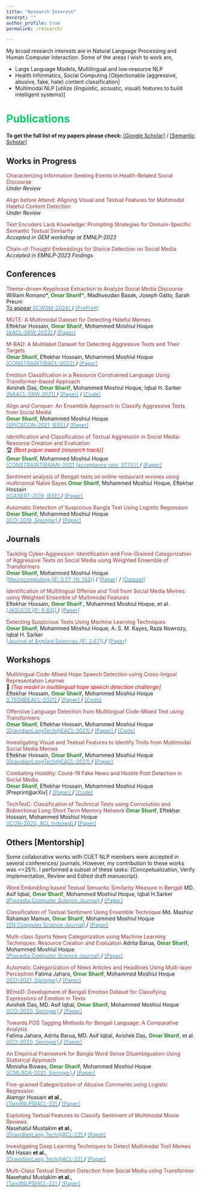 ```yaml
---
title: "Research Interest"
excerpt: ""
author_profile: true
permalink: /research/

---
```


My broad research interests are in Natural Language Processing and Human Computer Interaction. Some of the areas I wish to work are,

 * Large Language Models, Multilingual and low‐resource NLP
 * Health Informatics, Social Computing [Objectionable (aggressive, abusive, fake, hate) content classification]
 * Multimodal NLP [utilize (linguistic, acoustic, visual) features to build intelligent systems)]
 
  
<!--
  ## <font color="#00cc66"> Research Statement </font>  
    Will write my research statement here.
  *<font color="#ff6633">Omar Sharif</font>*
-->

# <font color="#00cc66"> Publications </font> 

<b>To get the full list of my papers please check: </b>[[Google Scholar]](https://scholar.google.com/citations?hl=en&user=TBBRv2wAAAAJ&view_op=list_works&authuser=1&sortby=pubdate) / [[Semantic Scholar]](https://www.semanticscholar.org/author/Omar-Sharif/2073472600)

## <font > Works in Progress </font> 

<font color="#993333">Characterizing Information Seeking Events in Health-Related Social Discourse</font>     
*<font >Under Review</font>*  

<font color="#993333">Align before Attend: Aligning Visual and Textual Features for Multimodal Hateful Content Detection</font>     
*<font >Under Review</font>*  

<font color="#993333">Text Encoders Lack Knowledge: Prompting Strategies for Domain-Specific Semantic Textual Similarity</font>     
*<font >Accepted in GEM workshop at EMNLP-2023 </font>* 

<font color="#993333">Chain-of-Thought Embeddings for Stance Detection on Social Media</font>     
*<font >Accepted in EMNLP-2023 Findings</font>* 

## <font> Conferences </font> 
 <font color="#993333"> Theme-driven Keyphrase Extraction to Analyze Social Media Discourse</font>  
  William Romano*, <b><font color="#2d862d">Omar Sharif*</font></b>, Madhusudan Basak, Joseph Gatto, Sarah Preum  
  [To appear <font color="#4796C9"> [ICWSM-2024] </font>](https://www.icwsm.org/2023/index.html/call_for_submissions.html) / [<font color="#4796C9">[PrePrint] </font>](https://arxiv.org/abs/2301.11508)

<!--

<font color="#993333"> MemoSen: A Multimodal Dataset for Sentiment Analysis of Memes</font>  
  Eftekhar Hossain, <b><font color="#2d862d">Omar Sharif</font></b>, Mohammed Moshiul Hoque  
  [<font color="#4796C9"> [LREC-2022] </font>](https://lrec2022.lrec-conf.org/en/) / [<font color="#4796C9">[Paper] </font>](http://www.lrec-conf.org/proceedings/lrec2022/pdf/2022.lrec-1.165.pdf)

-->

  <font color="#993333"> MUTE: A Multimodal Dataset for Detecting Hateful Memes</font>  
  Eftekhar Hossain, <b><font color="#2d862d">Omar Sharif</font></b>, Mohammed Moshiul Hoque  
  [<font color="#4796C9"> [AACL-SRW 2022] </font>](https://www.aacl2022.org/) / [<font color="#4796C9">[Paper] </font>](https://aclanthology.org/2022.aacl-srw.5/)
  
  <font color="#993333"> M-BAD: A Multilabel Dataset for Detecting Aggressive Texts and Their Targets </font>  
  <b><font color="#2d862d">Omar Sharif</font></b>, Eftekhar Hossain, Mohammed Moshiul Hoque  
  [<font color="	#4796C9"> [CONSTRAINT@ACL-2022] </font>](https://lcs2.iiitd.edu.in/CONSTRAINT-2022/) / [<font color="#4796C9">[Paper] </font>](https://aclanthology.org/2022.constraint-1.9/)
 
  <font color="#993333"> Emotion Classification in a Resource Constrained Language Using Transformer-based Approach </font>  
  Avishek Das, <b><font color="#2d862d">Omar Sharif</font></b>, Mohammed Moshiul Hoque, Iqbal H. Sarker   
  [<font color="#4796C9"> [NAACL-SRW 2021] </font>](https://naacl2021-srw.github.io/) / [<font color="#4796C9">[Paper]</font>](https://aclanthology.org/2021.naacl-srw.19/) / [<font color="#4796C9"> [Code] </font>](https://github.com/omar-sharif03/NAACL-SRW-2021)
  
  <font color="#993333"> Align and Conquer: An Ensemble Approach to Classify Aggressive Texts from Social Media </font>    
  <b><font color="#2d862d">Omar Sharif</font></b>, Mohammed Moshiul Hoque    
  [<font color="#4796C9"> [SPICSCON-2021, IEEE] </font>](https://ieeexplore.ieee.org/xpl/conhome/9885262/proceeding) / [<font color="#4796C9">[Paper]     </font>](https://ieeexplore.ieee.org/abstract/document/9885420) 

 <font color="#993333"> Identification and Classification of Textual Aggression in Social Media: Resource Creation and Evaluation </font>     
  🏆 *<font color="#f00">[Best paper award (research track)]</font>*   
 <b><font color="#2d862d">Omar Sharif</font></b>, Mohammed Moshiul Hoque    
 [<font color="#4796C9"> [CONSTRAINT@AAAI-2021 (acceptance rate: 37.1%)] </font>](http://lcs2.iiitd.edu.in/CONSTRAINT-2021) / [<font color="#4796C9">[Paper] </font>](https://link.springer.com/chapter/10.1007%2F978-3-030-73696-5_2) 

<!--
 
 <font color="#993333"> SentiLSTM: A Deep Learning Approach for Sentiment Analysis of Restaurant Reviews</font> 
 Eftekhar Hossain, <b><font color="#2d862d">Omar Sharif</font></b>, Mohammed Moshiul Hoque, Iqbal H. Sarker   
 [<font color="#4796C9"> [HIS-2020, Springer] </font>](http://www.mirlabs.net/his20/) / [<font color="#4796C9">[Paper] </font>](https://arxiv.org/abs/2011.09684)

-->
 
 <font color="#993333">Sentiment analysis of Bengali texts on online restaurant reviews using multinomial Naïve Bayes</font> 
 <b><font color="#2d862d">Omar Sharif</font></b>, Mohammed Moshiul Hoque, Eftekhar Hossain   
 [<font color="#4796C9"> [ICASERT-2019, IEEE] </font>](https://ieeexplore.ieee.org/xpl/conhome/8931128/proceeding) / [<font color="#4796C9">[Paper] </font>](https://ieeexplore.ieee.org/abstract/document/8934655)

<!--
 
 <font color="#993333">Offline Bengali Handwritten Sentence Recognition Using BiLSTM and CTC Networks</font>  
  M. A. Muhaimin Sakib, <b><font color="#2d862d">Omar Sharif</font></b>, Mohammed Moshiul Hoque  
 [<font color="#4796C9"> [ICIoTCT 2020, Springer] </font>](http://iciotct2021.iaasse.org/index.html) / [<font color="#4796C9">[Paper] </font>](https://link.springer.com/chapter/10.1007/978-3-030-76736-5_15)
 
 -->  

 <font color="#993333">Automatic Detection of Suspicious Bangla Text Using Logistic Regression</font> 
 <b><font color="#2d862d">Omar Sharif</font></b>, Mohammed Moshiul Hoque    
 [<font color="#4796C9"> [ICO-2019, Springer] </font>](https://www.icico.info/ico-2019) / [<font color="#4796C9">[Paper] </font>](https://link.springer.com/chapter/10.1007/978-3-030-33585-4_57)        


## <font > Journals </font>  

<font color="#993333">Tackling Cyber-Aggression: Identification and Fine-Grained Categorization of Aggressive Texts on Social Media using Weighted Ensemble of Transformers  </font>                                            
<b><font color="#2d862d">Omar Sharif</font></b>, Mohammed Moshiul Hoque    
[<font color="#4796C9"> [Neurocomputing (IF: 5.77, HI: 143)]</font>](https://www.journals.elsevier.com/neurocomputing) / [<font color="#4796C9">[Paper]</font>](https://www.sciencedirect.com/science/article/abs/pii/S0925231221018567) / [<font color="#4796C9">[Dataset]</font>](https://github.com/omar-sharif03/BAD-Bangla-Aggressive-Text-Dataset)
  
 <font color="#993333">Identification of Multilingual Offense and Troll from Social Media Memes using Weighted Ensemble of Multimodal Features </font>   
 Eftekhar Hossain, <b><font color="#2d862d">Omar Sharif</font> </b>, Mohammed Moshiul Hoque, et al.     
 [<font color=" #4796C9"> [JKSUCIS (IF: 8.83)] </font>](https://www.sciencedirect.com/journal/journal-of-king-saud-university-computer-and-information-sciences) / [<font color="#4796C9">[Paper] </font>](https://www.sciencedirect.com/science/article/pii/S1319157822002166) 
  
 <font color="#993333">Detecting Suspicious Texts Using Machine Learning Techniques  </font>     
  <b><font color="#2d862d">Omar Sharif</font></b>, Mohammed Moshiul Hoque, A. S. M. Kayes, Raza Nowrozy, Iqbal H. Sarker    
  [<font color="#4796C9"> [Journal of Applied Sciences (IF: 2.67)] </font>](https://www.mdpi.com/journal/applsci) / [<font color="#4796C9">[Paper] </font>](https://www.mdpi.com/2076-3417/10/18/6527)

 <!--
 
 <font color="#993333">Multi-class Textual Emotion Categorization using Ensemble of Convolutional and Recurrent Neural Network</font>  
  Tanzaia Parvin, <b><font color="#2d862d">Omar Sharif</font></b>, Mohammed Moshiul Hoque    
  [<font color="#4796C9"> [SN Computer Science Journal] </font>](https://www.springer.com/journal/42979) / [<font color="#4796C9">[Paper] </font>](https://link.springer.com/article/10.1007/s42979-021-00913-0)
  
 <font color="#993333"> BEmoC: A Corpus for Identifying Emotion in Bengali Texts </font>   
  MD. Asif Iqbal, Avishek Das, <b><font color="#2d862d">Omar Sharif</font></b>, Mohammed Moshiul Hoque, Iqbal H.Sarker   
  [<font color="#4796C9"> [SN Computer Science Journal] </font>](https://www.springer.com/journal/42979) / [<font color="#4796C9">[Paper] </font>](https://link.springer.com/article/10.1007/s42979-022-01028-w)

-->

## <font > Workshops </font>
 
  <font color="#993333"> Multilingual Code-Mixed Hope Speech Detection using Cross-lingual Representation Learner</font>  
 🥇 *<font color="#f00">[Top model in multilingual hope speech detection challenge]</font>*       
  Eftekhar Hossain, <b><font color="#2d862d">Omar Sharif</font></b>, Mohammed Moshiul Hoque   
  [<font color="#4796C9"> [LTEDI@EACL-2021] </font>](https://sites.google.com/view/lt-edi-2021/home) / [<font color="#4796C9">[Paper] </font>](https://www.aclweb.org/anthology/2021.ltedi-1.25/) / [<font   color="#4796C9"> [Code] </font>](https://github.com/omar-sharif03/CUET_NLP-EACL_2021)  


 <font color="#993333"> Offensive Language Detection from Multilingual Code-Mixed Text using Transformers</font>  
 <b><font color="#2d862d">Omar Sharif</font></b>,  Eftekhar Hossain, Mohammed Moshiul Hoque  
  [<font color="#4796C9"> [DravidianLangTech@EACL-2021] </font>](https://dravidianlangtech.github.io/2021/index.html) / [<font color="#4796C9">[Paper] </font>](https://www.aclweb.org/anthology/2021.dravidianlangtech-1.35/) / [<font   color="#4796C9"> [Code] </font>](https://github.com/omar-sharif03/CUET_NLP-EACL_2021)  
 

 <font color="#993333"> Investigating Visual and Textual Features to Identify Trolls from Multimodal Social Media Memes</font>    
  Eftekhar Hossain, <b><font color="#2d862d">Omar Sharif</font></b>, Mohammed Moshiul Hoque    
  [<font color="#4796C9"> [DravidianLangTech@EACL-2021] </font>](https://dravidianlangtech.github.io/2021/index.html) / [<font color="#4796C9">[Paper] </font>](https://www.aclweb.org/anthology/2021.dravidianlangtech-1.43/) 
  
 <font color="#993333"> Combating Hostility: Covid-19 Fake News and Hostile Post Detection in Social Media</font>  
<b><font color="#2d862d">Omar Sharif</font></b>,  Eftekhar Hossain, Mohammed Moshiul Hoque  
 [Preprint@arXiv]  / [<font color="#4796C9">[Paper] </font>](https://arxiv.org/abs/2101.03291) / [<font color="#4796C9"> [Code] </font>](https://github.com/omar-sharif03/CONSTRAINT-AAAI2021) 
 
 <font color="#993333"> TechTexC: Classification of Technical Texts using Convolution and Bidirectional Long Short Term Memory Network</font> 
 <b><font color="#2d862d">Omar Sharif</font></b>,  Eftekhar Hossain, Mohammed Moshiul Hoque  
[<font color="#4796C9"> [ICON-2020, ACL Indexed] </font>](https://www.iitp.ac.in/~ai-nlp-ml/icon2020/index.html) / [<font color="#4796C9">[Paper] </font>](https://aclanthology.org/2020.icon-techdofication.8/)
  
  
## <font > Others [Mentorship] </font>

Some collaborative works with CUET NLP members were accepted in several conferences/ journals. However, my contribution to these works was <=25%. I performed a subset of these tasks: {Concpetualization, Verify implementation, Review and Edited draft manuscript}.
  
 <font color="#993333">Word Embedding based Textual Semantic Similarity Measure in Bengali </font> 
  MD. Asif Iqbal, <b><font color="#2d862d">Omar Sharif</font></b>, Mohammed Moshiul Hoque, Iqbal H.Sarker    
  [<font color="#4796C9"> [Procedia Computer Science Journal] </font>](https://www.sciencedirect.com/journal/procedia-computer-science) / [<font color="#4796C9">[Paper] </font>](https://www.sciencedirect.com/science/article/pii/S1877050921020512)
  
 <font color="#993333">Classification of Textual Sentiment Using Ensemble Technique </font> 
  Md. Mashiur Rahaman Mamun, <b><font color="#2d862d">Omar Sharif</font></b>, Mohammed Moshiul Hoque    
  [<font color="#4796C9"> [SN Computer Science Journal] </font>](https://www.springer.com/journal/42979) / [<font color="#4796C9">[Paper] </font>](https://link.springer.com/article/10.1007/s42979-021-00922-z)
  
  <font color="#993333">Multi-class Sports News Categorization using Machine Learning Techniques: Resource Creation and Evaluation</font> 
  Adrita Barua, <b><font color="#2d862d">Omar Sharif</font></b>, Mohammed Moshiul Hoque    
  [<font color="#4796C9"> [Procedia Computer Science Journal] </font>](https://www.sciencedirect.com/journal/procedia-computer-science) / [<font color="#4796C9">[Paper] </font>](https://www.sciencedirect.com/science/article/pii/S1877050921021268)
  
<font color="#993333">Automatic Categorization of News Articles and Headlines Using Multi-layer Perceptron</font> 
  Fatima Jahara, <b><font color="#2d862d">Omar Sharif</font></b>, Mohammed Moshiul Hoque   
  [<font color="#4796C9"> [ICO-2021, Springer] </font>](https://www.icico.info/) / [<font color="#4796C9">[Paper] </font>](https://link.springer.com/chapter/10.1007/978-3-030-93247-3_16)
 
 <font color="#993333">BEmoD: Development of Bengali Emotion Dataset for Classifying Expressions of Emotion in Texts</font>  
  Avishek Das, MD. Asif Iqbal, <b><font color="#2d862d">Omar Sharif</font></b>, Mohammed Moshiul Hoque    
  [<font color="#4796C9"> [ICO-2020, Springer] </font>](https://www.icico.info/ico2020-virtual-conference) / [<font color="#4796C9">[Paper] </font>](https://link.springer.com/chapter/10.1007/978-3-030-68154-8_94)
  
 <font color="#993333">Towards POS Tagging Methods for Bengali Language: A Comparative Analysis</font>  
  Fatima Jahara, Adrita Barua, MD. Asif Iqbal, Avishek Das, <b><font color="#2d862d">Omar Sharif</font></b>, et al.   
  [<font color="#4796C9"> [ICO-2020, Springer] </font>](https://www.icico.info/ico2020-virtual-conference) / [<font color="#4796C9">[Paper] </font>](https://link.springer.com/chapter/10.1007/978-3-030-68154-8_93)
  
  <font color="#993333">An Empirical Framework for Bangla Word Sense Disambiguation Using Statistical Approach</font>  
  Monisha Biswas, <b><font color="#2d862d">Omar Sharif</font></b>, Mohammed Moshiul Hoque  
  [<font color="#4796C9"> [ICMLBDA-2021, Springer] </font>](https://link.springer.com/conference/icmlbda) / [<font color="#4796C9">[Paper] </font>](https://link.springer.com/chapter/10.1007/978-3-030-82469-3_3)
  
<font color="#993333"> Fine-grained Categorization of Abusive Comments using Logistic Regression </font>  
 Alamgir Hossain <b>et al.</b>,  
[<font color="#4796C9"> [TamilNLP@ACL-22] </font>](https://dravidianlangtech.github.io/2022/) / [<font color="#4796C9">[Paper] </font>](https://aclanthology.org/2022.dravidianlangtech-1.34/)
 
 <font color="#993333"> Exploiting Textual Features to Classify Sentiment of Multimodal Movie Reviews </font>  
 Nasehatul Mustakim <b>et al.</b>,  
[<font color="#4796C9"> [DravidianLang Tech@ACL-22] </font>](https://dravidianlangtech.github.io/2022/) / [<font color="#4796C9">[Paper] </font>](https://aclanthology.org/2022.dravidianlangtech-1.30/)


 <font color="#993333"> Investigating Deep Learning Techniques to Detect Multimodal Troll Memes </font>  
 Md Hasan <b>et al.</b>,  
[<font color="#4796C9"> [DravidianLang Tech@ACL-22] </font>](https://dravidianlangtech.github.io/2022/) / [<font color="#4796C9">[Paper] </font>](https://aclanthology.org/2022.dravidianlangtech-1.27/)


<font color="#993333"> Multi-Class Textual Emotion Detection from Social Media using Transformer </font>  
Nasehatul Mustakim <b>et al.</b>,  
[<font color="#4796C9"> [TamilNLP@ACL-22] </font>](https://dravidianlangtech.github.io/2022/) / [<font color="#4796C9">[Paper] </font>](https://aclanthology.org/2022.dravidianlangtech-1.31/)




  
